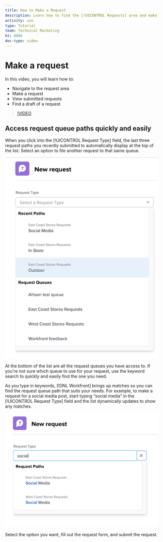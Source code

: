 ```yaml
---
title: How to Make a Request
description: Learn how to find the [!UICONTROL Requests] area and make a request. Then learn how to view submitted and draft requests.
activity: use
type: Tutorial
team: Technical Marketing
kt: 8806
doc-type: video
---
```

# Make a request

In this video, you will learn how to:

* Navigate to the request area
* Make a request
* View submitted requests
* Find a draft of a request

>[!VIDEO](https://video.tv.adobe.com/v/336092/?quality=12)

## Access request queue paths quickly and easily 

When you click into the [!UICONTROL Request Type] field, the last three request paths you recently submitted to automatically display at the top of the list. Select an option to file another request to that same queue.

![Request Type menu showing list of recent request paths](assets/collaborator-fundamentals-1.png)

At the bottom of the list are all the request queues you have access to. If you're not sure which queue to use for your request, use the keyword search to quickly and easily find the one you need.

As you type in keywords, [!DNL Workfront] brings up matches so you can find the request queue path that suits your needs. For example, to make a request for a social media post, start typing “social media” in the [!UICONTROL Request Type] field and the list dynamically updates to show any matches.

![Request Type menu with a word typed in the field to show recent request paths](assets/collaborator-fundamentals-2.png)

Select the option you want, fill out the request form, and submit the request. 

<!---
Learn more
Requests area overview
Create and submit Workfront requests
Guides
Make a work request
--->
